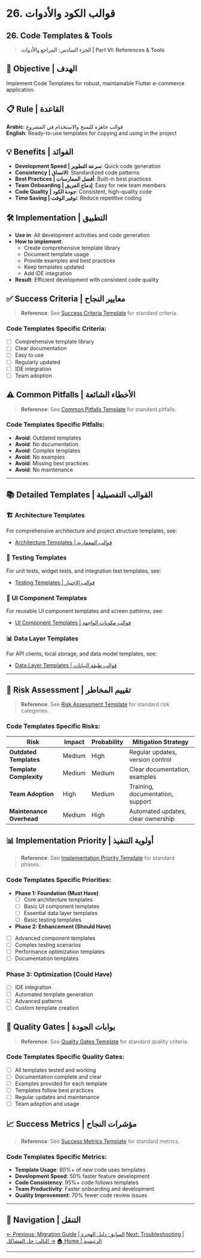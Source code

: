# 26. قوالب الكود والأدوات
## 26. Code Templates & Tools

> **الجزء السادس: المراجع والأدوات | Part VI: References & Tools**

## 🎯 **Objective | الهدف**
Implement Code Templates for robust, maintainable Flutter e-commerce application.

## 📋 **Rule | القاعدة**
**Arabic**: قوالب جاهزة للنسخ والاستخدام في المشروع  
**English**: Ready-to-use templates for copying and using in the project

## 💡 **Benefits | الفوائد**
- **Development Speed | سرعة التطوير**: Quick code generation
- **Consistency | الاتساق**: Standardized code patterns
- **Best Practices | أفضل الممارسات**: Built-in best practices
- **Team Onboarding | إدماج الفريق**: Easy for new team members
- **Code Quality | جودة الكود**: Consistent, high-quality code
- **Time Saving | توفير الوقت**: Reduce repetitive coding

## 🛠️ **Implementation | التطبيق**
- **Use in**: All development activities and code generation
- **How to implement**:
  - Create comprehensive template library
  - Document template usage
  - Provide examples and best practices
  - Keep templates updated
  - Add IDE integration
- **Result**: Efficient development with consistent code quality

## ✅ **Success Criteria | معايير النجاح**

> **Reference**: See [Success Criteria Template](../../00-Templates/06_Success_Criteria_Template.md) for standard criteria.

### **Code Templates Specific Criteria:**
- [ ] Comprehensive template library
- [ ] Clear documentation
- [ ] Easy to use
- [ ] Regularly updated
- [ ] IDE integration
- [ ] Team adoption

## ⚠️ **Common Pitfalls | الأخطاء الشائعة**

> **Reference**: See [Common Pitfalls Template](../../00-Templates/05_Common_Pitfalls_Template.md) for standard pitfalls.

### **Code Templates Specific Pitfalls:**
- **Avoid**: Outdated templates
- **Avoid**: No documentation
- **Avoid**: Complex templates
- **Avoid**: No examples
- **Avoid**: Missing best practices
- **Avoid**: No maintenance

---

## 📚 **Detailed Templates | القوالب التفصيلية**

### **🏗️ Architecture Templates**
For comprehensive architecture and project structure templates, see:
- [Architecture Templates | قوالب المعمارية](26-Code-Templates/26_Architecture_Templates.md)

### **🧪 Testing Templates**
For unit tests, widget tests, and integration test templates, see:
- [Testing Templates | قوالب الاختبار](26-Code-Templates/26_Testing_Templates.md)

### **🎨 UI Component Templates**
For reusable UI component templates and screen patterns, see:
- [UI Component Templates | قوالب مكونات الواجهة](26-Code-Templates/26_UI_Component_Templates.md)

### **📊 Data Layer Templates**
For API clients, local storage, and data model templates, see:
- [Data Layer Templates | قوالب طبقة البيانات](26-Code-Templates/26_Data_Layer_Templates.md)

---

## 🚨 **Risk Assessment | تقييم المخاطر**

> **Reference**: See [Risk Assessment Template](../../00-Templates/01_Risk_Assessment_Template.md) for standard risk categories.

### **Code Templates Specific Risks:**
| Risk | Impact | Probability | Mitigation Strategy |
|------|--------|-------------|-------------------|
| **Outdated Templates** | Medium | High | Regular updates, version control |
| **Template Complexity** | Medium | Medium | Clear documentation, examples |
| **Team Adoption** | High | Medium | Training, documentation, support |
| **Maintenance Overhead** | Medium | High | Automated updates, clear ownership |

## 📊 **Implementation Priority | أولوية التنفيذ**

> **Reference**: See [Implementation Priority Template](../../00-Templates/02_Implementation_Priority_Template.md) for standard phases.

### **Code Templates Specific Priorities:**
- **Phase 1: Foundation (Must Have)**
  - [ ] Core architecture templates
  - [ ] Basic UI component templates
  - [ ] Essential data layer templates
  - [ ] Basic testing templates
- **Phase 2: Enhancement (Should Have)**
- [ ] Advanced component templates
- [ ] Complex testing scenarios
- [ ] Performance optimization templates
- [ ] Documentation templates

### **Phase 3: Optimization (Could Have)**
- [ ] IDE integration
- [ ] Automated template generation
- [ ] Advanced patterns
- [ ] Custom template creation

## 🚪 **Quality Gates | بوابات الجودة**

> **Reference**: See [Quality Gates Template](../../00-Templates/03_Quality_Gates_Template.md) for standard quality criteria.

### **Code Templates Specific Quality Gates:**
- [ ] All templates tested and working
- [ ] Documentation complete and clear
- [ ] Examples provided for each template
- [ ] Templates follow best practices
- [ ] Regular updates and maintenance
- [ ] Team adoption and usage

## 📈 **Success Metrics | مؤشرات النجاح**

> **Reference**: See [Success Metrics Template](../../00-Templates/04_Success_Metrics_Template.md) for standard metrics.

### **Code Templates Specific Metrics:**
- **Template Usage**: 80%+ of new code uses templates
- **Development Speed**: 50% faster feature development
- **Code Consistency**: 95%+ code follows templates
- **Team Productivity**: Faster onboarding and development
- **Quality Improvement**: 70% fewer code review issues

---

## 🔗 **Navigation | التنقل**

[← Previous: Migration Guide | السابق: دليل الهجرة](28_Migration_Guide.md)
[Next: Troubleshooting | التالي: حل المشاكل →](27_Troubleshooting.md)
[🏠 Home | الرئيسية](../../index.html)

---